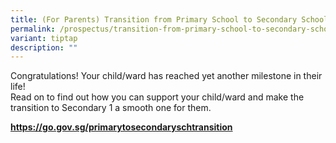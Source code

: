 ```yaml
---
title: (For Parents) Transition from Primary School to Secondary School
permalink: /prospectus/transition-from-primary-school-to-secondary-school/
variant: tiptap
description: ""
---
```

<p>Congratulations! Your child/ward has reached yet another milestone in
their life!
<br>Read on to find out how you can support your child/ward and make the transition
to Secondary 1 a smooth one for them.</p>
<p><strong><a href="https://go.gov.sg/primarytosecondaryschtransition" rel="noopener noreferrer nofollow" target="_blank">https://go.gov.sg/primarytosecondaryschtransition</a></strong>
</p>